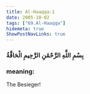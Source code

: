 ```yaml
---
title: Al-Haaqqa:1
date: 2005-10-02
tags: ["69.Al-Haaqqa"]
hidemeta: true 
ShowPostNavLinks: true 
---
```

### بِسْمِ اللَّهِ الرَّحْمَٰنِ الرَّحِيمِ الْحَاقَّةُ
### meaning: 
The Besieger!
